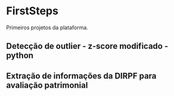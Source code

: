 # FirstSteps
Primeiros projetos da plataforma.

## Detecção de outlier - z-score modificado - python

## Extração de informações da DIRPF para avaliação patrimonial
